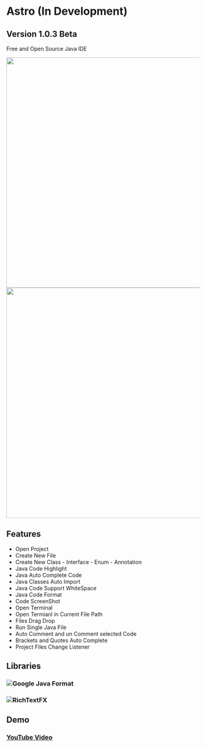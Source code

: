 # Astro (In Development)
## Version 1.0.3 Beta
Free and Open Source Java IDE
 
 
<img src="https://i.imgur.com/anCLFWF.png" width="600">
 
<img src="https://i.imgur.com/qBS4eQH.png" width="600">

## Features
- Open Project
- Create New File
- Create New Class - Interface - Enum - Annotation
- Java Code Highlight
- Java Auto Complete Code
- Java Classes Auto Import
- Java Code Support WhiteSpace
- Java Code Format
- Code ScreenShot
- Open Terminal
- Open Termianl in Current File Path
- Files Drag Drop
- Run Single Java File
- Auto Comment and un Comment selected Code
- Brackets and Quotes Auto Complete
- Project Files Change Listener


## Libraries
### ![Google Java Format](https://github.com/google/google-java-format)
### ![RichTextFX](https://github.com/FXMisc/RichTextFX)

## Demo
### [YouTube Video](https://www.youtube.com/watch?v=KAzhfJcP510)
